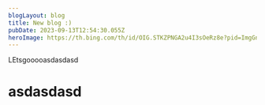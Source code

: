 ```yaml
---
blogLayout: blog
title: New blog :)
pubDate: 2023-09-13T12:54:30.055Z
heroImage: https://th.bing.com/th/id/OIG.STKZPNGA2u4I3sOeRz8e?pid=ImgGn
---
```

LEtsgooooasdasdasd

# **asdasdasd**